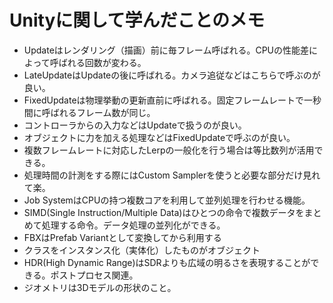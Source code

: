 # Unityに関して学んだことのメモ
- Updateはレンダリング（描画）前に毎フレーム呼ばれる。CPUの性能差によって呼ばれる回数が変わる。
- LateUpdateはUpdateの後に呼ばれる。カメラ追従などはこちらで呼ぶのが良い。
- FixedUpdateは物理挙動の更新直前に呼ばれる。固定フレームレートで一秒間に呼ばれるフレーム数が同じ。
- コントローラからの入力などはUpdateで扱うのが良い。
- オブジェクトに力を加える処理などはFixedUpdateで呼ぶのが良い。
- 複数フレームレートに対応したLerpの一般化を行う場合は等比数列が活用できる。
- 処理時間の計測をする際にはCustom Samplerを使うと必要な部分だけ見れて楽。
- Job SystemはCPUの持つ複数コアを利用して並列処理を行わせる機能。
- SIMD(Single Instruction/Multiple Data)はひとつの命令で複数データをまとめて処理する命令。データ処理の並列化ができる。
- FBXはPrefab Variantとして変換してから利用する
- クラスをインスタンス化（実体化）したものがオブジェクト
- HDR(High Dynamic Range)はSDRよりも広域の明るさを表現することができる。ポストプロセス関連。
- ジオメトリは3Dモデルの形状のこと。
